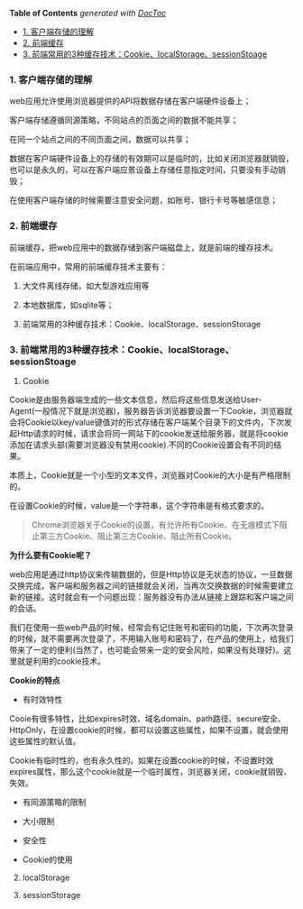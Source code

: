 <!-- START doctoc generated TOC please keep comment here to allow auto update -->
<!-- DON'T EDIT THIS SECTION, INSTEAD RE-RUN doctoc TO UPDATE -->
**Table of Contents**  *generated with [DocToc](https://github.com/thlorenz/doctoc)*

- [1. 客户端存储的理解](#1-%E5%AE%A2%E6%88%B7%E7%AB%AF%E5%AD%98%E5%82%A8%E7%9A%84%E7%90%86%E8%A7%A3)
- [2. 前端缓存](#2-%E5%89%8D%E7%AB%AF%E7%BC%93%E5%AD%98)
- [3. 前端常用的3种缓存技术：Cookie、localStorage、sessionStoage](#3-%E5%89%8D%E7%AB%AF%E5%B8%B8%E7%94%A8%E7%9A%843%E7%A7%8D%E7%BC%93%E5%AD%98%E6%8A%80%E6%9C%AFcookielocalstoragesessionstoage)

<!-- END doctoc generated TOC please keep comment here to allow auto update -->

### 1. 客户端存储的理解

web应用允许使用浏览器提供的API将数据存储在客户端硬件设备上；

客户端存储遵循同源策略，不同站点的页面之间的数据不能共享；

在同一个站点之间的不同页面之间，数据可以共享；

数据在客户端硬件设备上的存储的有效期可以是临时的，比如关闭浏览器就销毁，也可以是永久的，可以在客户端应景设备上存储任意指定时间，只要没有手动销毁；

在使用客户端存储的时候需要注意安全问题，如账号、银行卡号等敏感信息；

### 2. 前端缓存

前端缓存，把web应用中的数据存储到客户端磁盘上，就是前端的缓存技术。

在前端应用中，常用的前端缓存技术主要有：

1. 大文件离线存储，如大型游戏应用等

2. 本地数据库，如sqlite等；

3. 前端常用的3种缓存技术：Cookie、localStorage、sessionStorage

### 3. 前端常用的3种缓存技术：Cookie、localStorage、sessionStoage

1. Cookie

Cookie是由服务器端生成的一些文本信息，然后将这些信息发送给User-Agent(一般情况下就是浏览器)，服务器告诉浏览器要设置一下Cookie，浏览器就会将Cookie以key/value键值对的形式存储在客户端某个目录下的文件内，下次发起Http请求的时候，请求会将同一网站下的cookie发送给服务器，就是将cookie添加在请求头部(需要浏览器没有禁用cookie).不同的Cookie设置会有不同的结果。

本质上，Cookie就是一个小型的文本文件，浏览器对Cookie的大小是有严格限制的。

在设置Cookie的时候，value是一个字符串，这个字符串是有格式要求的。

> Chrome浏览器关于Cookie的设置，有允许所有Cookie、在无痕模式下阻止第三方Cookie、阻止第三方Cookie、阻止所有Cookie。

**为什么要有Cookie呢？**

web应用是通过http协议来传输数据的，但是Http协议是无状态的协议，一旦数据交换完成，客户端和服务器之间的链接就会关闭，当再次交换数据的时候需要建立新的链接。这时就会有一个问题出现：服务器没有办法从链接上跟踪和客户端之间的会话。

我们在使用一些web产品的时候，经常会有记住账号和密码的功能，下次再次登录的时候，就不需要再次登录了，不用输入账号和密码了，在产品的使用上，给我们带来了一定的便利(当然了，也可能会带来一定的安全风险，如果没有处理好)。这里就是利用的cookie技术。

**Cookie的特点**

- 有时效特性

Cooie有很多特性，比如expires时效、域名domain、path路径、secure安全、HttpOnly，在设置cookie的时候，都可以设置这些属性，如果不设置，就会使用这些属性的默认值。

Cookie有临时性的，也有永久性的。如果在设置cookie的时候，不设置时效expires属性，那么这个cookie就是一个临时属性，浏览器关闭，cookie就销毁、失效。

- 有同源策略的限制

- 大小限制

- 安全性

- Cookie的使用



2. localStorage

3. sessionStorage